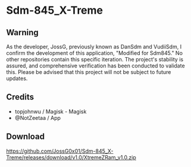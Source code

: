 # Sdm-845_X-Treme

## Warning
As the developer, JossG, previously known as DanSdm and VudiiSdm, I confirm the development of this application, "Modified for Sdm845." No other repositories contain this specific iteration. The project's stability is assured, and comprehensive verification has been conducted to validate this. Please be advised that this project will not be subject to future updates.

## Credits
- topjohnwu / Magisk - Magisk
- @NotZeetaa / App

## Download 
https://github.com/JossG0x01/Sdm-845_X-Treme/releases/download/v1.0/XtremeZRam_v1.0.zip
